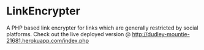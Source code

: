 # LinkEncrypter

A PHP based link encrypter for links which are generally restricted by social platforms.
Check out the live deployed version @ http://dudley-mountie-21681.herokuapp.com/index.php
